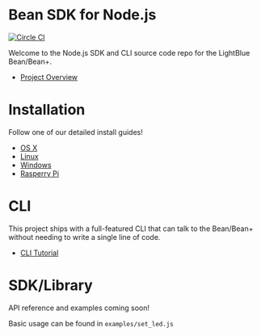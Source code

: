 # Bean SDK for Node.js

[![Circle CI](https://circleci.com/gh/PunchThrough/bean-sdk-node/tree/master.svg?style=shield&circle-token=:circle-token)](https://circleci.com/gh/PunchThrough/bean-sdk-node/tree/master)

Welcome to the Node.js SDK and CLI source code repo for the LightBlue Bean/Bean+.

* [Project Overview](https://punchthrough.com/bean/guides/node-sdk/overview/)

# Installation

Follow one of our detailed install guides!

* [OS X](https://punchthrough.com/bean/guides/node-sdk/install-osx)
* [Linux](https://punchthrough.com/bean/guides/node-sdk/install-linux)
* [Windows](https://punchthrough.com/bean/guides/node-sdk/install-windows)
* [Rasperry Pi](https://punchthrough.com/bean/guides/node-sdk/install-rpi)

# CLI

This project ships with a full-featured CLI that can talk to the Bean/Bean+ without needing to write a single line of code.

* [CLI Tutorial](https://punchthrough.com/bean/guides/getting-started/cli-loader/)

# SDK/Library

API reference and examples coming soon!

Basic usage can be found in `examples/set_led.js`
